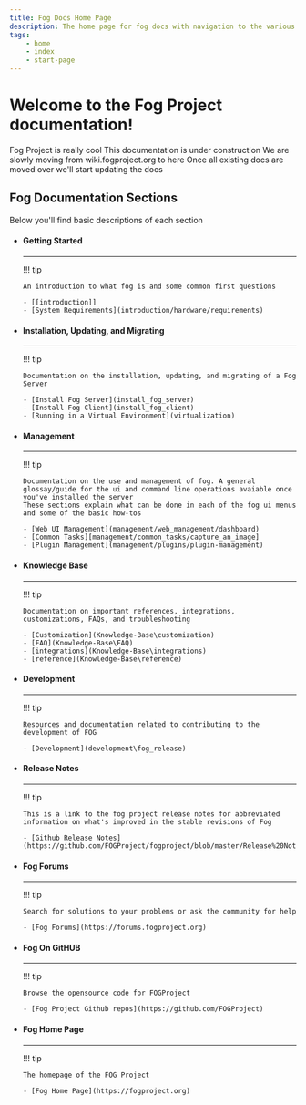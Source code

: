 ```yaml
---
title: Fog Docs Home Page
description: The home page for fog docs with navigation to the various sections
tags:
    - home
    - index
    - start-page
---
```


# Welcome to the Fog Project documentation!

Fog Project is really cool
This documentation is under construction
We are slowly moving from wiki.fogproject.org to here
Once all existing docs are moved over we'll start updating the docs 

## Fog Documentation Sections

Below you'll find basic descriptions of each section

<div class="grid cards" markdown>

-   #### Getting Started
    
    ---
    
    !!! tip

        An introduction to what fog is and some common first questions

        - [[introduction]]
        - [System Requirements](introduction/hardware/requirements)
        
-   #### Installation, Updating, and Migrating
    
    ---

    !!! tip
        
        Documentation on the installation, updating, and migrating of a Fog Server

        - [Install Fog Server](install_fog_server)
        - [Install Fog Client](install_fog_client)
        - [Running in a Virtual Environment](virtualization)

-   #### Management

    ---

    !!! tip

        Documentation on the use and management of fog. A general glossay/guide for the ui and command line operations avaiable once you've installed the server
        These sections explain what can be done in each of the fog ui menus and some of the basic how-tos
    
        - [Web UI Management](management/web_management/dashboard)
        - [Common Tasks][management/common_tasks/capture_an_image]
        - [Plugin Management](management/plugins/plugin-management)

-   #### Knowledge Base

    ---

    !!! tip

        Documentation on important references, integrations, customizations, FAQs, and troubleshooting

        - [Customization](Knowledge-Base\customization)
        - [FAQ](Knowledge-Base\FAQ)
        - [integrations](Knowledge-Base\integrations)
        - [reference](Knowledge-Base\reference)

-   #### Development

    ---

    !!! tip

        Resources and documentation related to contributing to the development of FOG

        - [Development](development\fog_release)

-   #### Release Notes

    ---

    !!! tip
    
        This is a link to the fog project release notes for abbreviated information on what's improved in the stable revisions of Fog
        
        - [Github Release Notes](https://github.com/FOGProject/fogproject/blob/master/Release%20Notes.MD)

-   #### Fog Forums

    ---

    !!! tip

        Search for solutions to your problems or ask the community for help
        
        - [Fog Forums](https://forums.fogproject.org)

-   #### Fog On GitHUB

    ---

    !!! tip

        Browse the opensource code for FOGProject

        - [Fog Project Github repos](https://github.com/FOGProject)

-   #### Fog Home Page

    ---

    !!! tip

        The homepage of the FOG Project
        
        - [Fog Home Page](https://fogproject.org)

</div>
